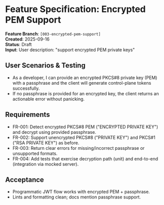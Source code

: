 # Feature Specification: Encrypted PEM Support

**Feature Branch**: `[003-encrypted-pem-support]`  
**Created**: 2025-09-16  
**Status**: Draft  
**Input**: User description: "support encrypted PEM private keys"

## User Scenarios & Testing
- As a developer, I can provide an encrypted PKCS#8 private key (PEM) with a passphrase and the client will generate control-plane tokens successfully.
- If no passphrase is provided for an encrypted key, the client returns an actionable error without panicking.

## Requirements
- FR-001: Detect encrypted PKCS#8 PEM ("ENCRYPTED PRIVATE KEY") and decrypt using provided passphrase.
- FR-002: Support unencrypted PKCS#8 ("PRIVATE KEY") and PKCS#1 ("RSA PRIVATE KEY") as before.
- FR-003: Return clear errors for missing/incorrect passphrase or unsupported formats.
- FR-004: Add tests that exercise decryption path (unit) and end-to-end (integration via mocked server).

## Acceptance
- Programmatic JWT flow works with encrypted PEM + passphrase.
- Lints and formatting clean; docs mention passphrase support.
